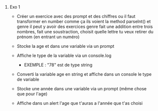 1. Exo 1
    -  Créer un exercice avec des prompt et des chiffres ou il faut transformer en number comme ça ils voient la method parseInt() et genre il peut y avoir des exercices genre fait une addition entre trois nombres, fait une soustraction, choisit quelle lettre tu veux retirer du prénom (en entrant un numéro)


    - Stocke la age et dans une variable via un prompt

    - Affiche le type de la variable via un console.log
        -  EXEMPLE : "78" est de type string

    - Converti la variable age en string et affiche dans un console le type de variable

    - Stocke une année dans une variable via un prompt (même chose que pour l'age)

    - Affiche dans un alert l'age que t'auras a l'année que t'as choisi

